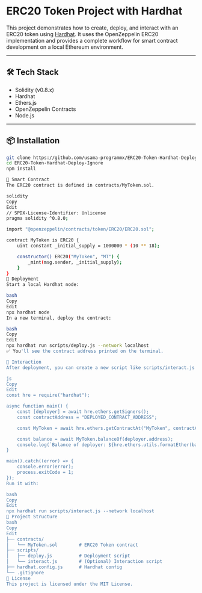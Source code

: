 # ERC20 Token Project with Hardhat

This project demonstrates how to create, deploy, and interact with an ERC20 token using [Hardhat](https://hardhat.org/). It uses the OpenZeppelin ERC20 implementation and provides a complete workflow for smart contract development on a local Ethereum environment.

---

## 🛠 Tech Stack

- Solidity (v0.8.x)
- Hardhat
- Ethers.js
- OpenZeppelin Contracts
- Node.js

---

## 📦 Installation

```bash
git clone https://github.com/usama-programmx/ERC20-Token-Hardhat-Deploy-Ignore.git
cd ERC20-Token-Hardhat-Deploy-Ignore
npm install

📄 Smart Contract
The ERC20 contract is defined in contracts/MyToken.sol.

solidity
Copy
Edit
// SPDX-License-Identifier: Unlicense
pragma solidity ^0.8.0;

import "@openzeppelin/contracts/token/ERC20/ERC20.sol";

contract MyToken is ERC20 {
    uint constant _initial_supply = 1000000 * (10 ** 18);

    constructor() ERC20("MyToken", "MT") {
        _mint(msg.sender, _initial_supply);
    }
}
🚀 Deployment
Start a local Hardhat node:

bash
Copy
Edit
npx hardhat node
In a new terminal, deploy the contract:

bash
Copy
Edit
npx hardhat run scripts/deploy.js --network localhost
✅ You'll see the contract address printed on the terminal.

🧪 Interaction
After deployment, you can create a new script like scripts/interact.js to interact with your contract:

js
Copy
Edit
const hre = require("hardhat");

async function main() {
    const [deployer] = await hre.ethers.getSigners();
    const contractAddress = "DEPLOYED_CONTRACT_ADDRESS";

    const MyToken = await hre.ethers.getContractAt("MyToken", contractAddress);

    const balance = await MyToken.balanceOf(deployer.address);
    console.log(`Balance of deployer: ${hre.ethers.utils.formatEther(balance)} MT`);
}

main().catch((error) => {
    console.error(error);
    process.exitCode = 1;
});
Run it with:

bash
Copy
Edit
npx hardhat run scripts/interact.js --network localhost
📁 Project Structure
bash
Copy
Edit
├── contracts/
│   └── MyToken.sol        # ERC20 Token contract
├── scripts/
│   ├── deploy.js          # Deployment script
│   └── interact.js        # (Optional) Interaction script
├── hardhat.config.js      # Hardhat config
└── .gitignore
📝 License
This project is licensed under the MIT License.


